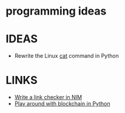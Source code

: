 # programming ideas

# IDEAS

* Rewrite the Linux [cat](https://en.wikipedia.org/wiki/Cat_(Unix)) command in Python

# LINKS

* [Write a link checker in NIM](https://xmonader.github.io/nimdays/day04_asynclinkschecker.html)
* [Play around with blockchain in Python](http://ecomunsing.com/build-your-own-blockchain)
